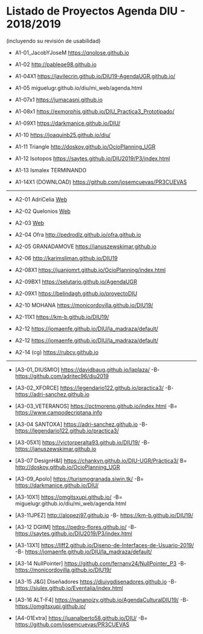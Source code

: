 


# Listado de Proyectos Agenda DIU - 2018/2019
(incluyendo su revisión de usabilidad) 


* A1-01_JacobYJoseM	https://qnolose.github.io		
* A1-02	http://pableqe98.github.io		
* A1-04X1	https://javilecrin.github.io/DIU19-AgendaUGR.github.io/		
* A1-05	miguelugr.github.io/diu/mi_web/agenda.html	

* A1-07x1	https://jumacasni.github.io		
* A1-08x1	https://exmorphis.github.io/DIU_Practica3_Prototipado/		
* A1-09X1	https://darkmanice.github.io/DIU/			
* A1-10	https://joaquinb25.github.io/diu/    
* A1-11 Triangle	http://doskoy.github.io/OcioPlanning_UGR 		
* A1-12 Isotopos	https://saytes.github.io/DIU2019/P3/index.html	

* A1-13 Ismalex	TERMINANDO		
* A1-14X1 (DOWNLOAD)	https://github.com/josemcuevas/PR3CUEVAS		

------

* A2-01 AdriCelia	[Web](https://github.com/adritec96/diu2019) 	
* A2-02 Quelonios	[Web](https://siulex.github.io/Eventalia/index.html)
* A2-03	[Web](https://diegoch1998.github.io/)		
* A2-04 Ofra	http://pedrodlz.github.io/ofra.github.io		

* A2-05 GRANADAMOVE	https://januszewskimar.github.io	
* A2-06	http://karimsliman.github.io/DIU19		
* A2-08X1	https://juanjomrt.github.io/OcioPlanning/index.html		
* A2-09BX1	https://selutario.github.io/AgendaUGR			
* A2-09X1	https://belindagh.github.io/proyectoDIU			
* A2-10 MOHANA	https://monicordovilla.github.io/DIU19/	
* A2-11X1	https://km-b.github.io/DIU19/	
* A2-12	https://jomaenfe.github.io/DIU/la_madraza/default/	
* A2-12	https://jomaenfe.github.io/DIU/la_madraza/default/	
* A2-14 (cg)	https://rubcv.github.io	   
------

* [A3-01_DIUSMIO]	https://davidbaug.github.io/laplaza/	-B- https://github.com/adritec96/diu2019
* [A3-02_XFORCE]	https://legendario122.github.io/practica3/	-B-	https://adri-sanchez.github.io 
* [A3-03_VETERANOS]	https://pctmoreno.github.io/index.html		-B=	https://www.campodecriptana.info 
* [A3-04 SANTOXA]	https://adri-sanchez.github.io 	-B-	https://legendario122.github.io/practica3/
* [A3-05X1]	https://victorperalta93.github.io/DIU19/	-B-	https://januszewskimar.github.io

* [A3-07 DesignH&I]	https://chankyn.github.io/DIU-UGR/Práctica3/ B= http://doskoy.github.io/OcioPlanning_UGR 

* [A3-09_Apolo]	https://turismogranada.siwin.tk/	-B= https://darkmanice.github.io/DIU/
* [A3-10X1]	https://omgitsxupi.github.io/	-B= miguelugr.github.io/diu/mi_web/agenda.html
* [A3-11JPEZ]	http://alopezj97.github.io		-B-	https://km-b.github.io/DIU19/
* [A3-12 DGIIM]	https://pedro-flores.github.io/		-B-	https://saytes.github.io/DIU2019/P3/index.html

* [A3-13X1]	https://llff2.github.io/Diseno-de-Interfaces-de-Usuario-2019/		-B-	https://jomaenfe.github.io/DIU/la_madraza/default/
* [A3-14 NullPointer]	https://github.com/fernanv24/NullPointer_P3 		-B-	https://monicordovilla.github.io/DIU19/
* [A3-15 J&G] Diseñadores	https://diujygdisenadores.github.io	-B-	https://siulex.github.io/Eventalia/index.html
* [A3-16 ALT-F4]	https://nananoizy.github.io/AgendaCulturalDIU19/	-B-	https://omgitsxupi.github.io/


* [A4-01Extra]	https://juanalberto58.github.io/DIU/   -B= https://github.com/josemcuevas/PR3CUEVAS			

